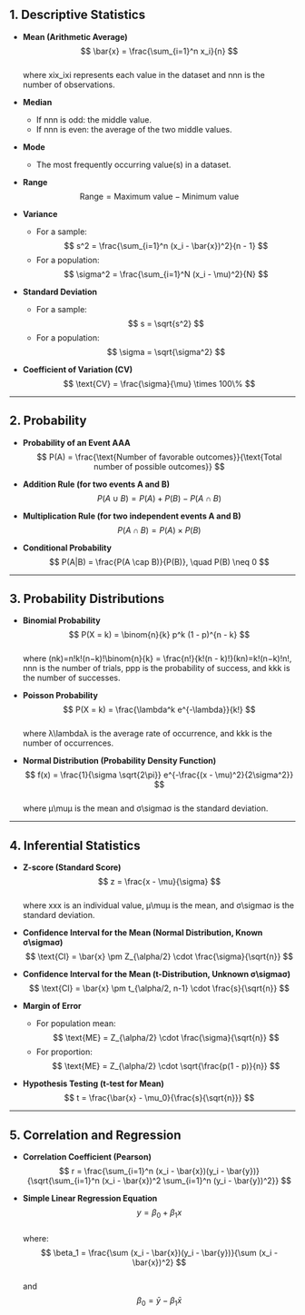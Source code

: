## 1. Descriptive Statistics

- **Mean (Arithmetic Average)**  
    $$ \bar{x} = \frac{\sum_{i=1}^n x_i}{n} $$  
    where xix_ixi​ represents each value in the dataset and nnn is the number of observations.
    
- **Median**
    
    - If nnn is odd: the middle value.
    - If nnn is even: the average of the two middle values.
- **Mode**
    
    - The most frequently occurring value(s) in a dataset.
- **Range**  
    $$ \text{Range} = \text{Maximum value} - \text{Minimum value} $$
    
- **Variance**
    
    - For a sample:  
        $$ s^2 = \frac{\sum_{i=1}^n (x_i - \bar{x})^2}{n - 1} $$
    - For a population:  
        $$ \sigma^2 = \frac{\sum_{i=1}^N (x_i - \mu)^2}{N} $$
- **Standard Deviation**
    
    - For a sample:  
        $$ s = \sqrt{s^2} $$
    - For a population:  
        $$ \sigma = \sqrt{\sigma^2} $$
- **Coefficient of Variation (CV)**  
    $$ \text{CV} = \frac{\sigma}{\mu} \times 100\% $$
    

---

## 2. Probability

- **Probability of an Event AAA**  
    $$ P(A) = \frac{\text{Number of favorable outcomes}}{\text{Total number of possible outcomes}} $$
    
- **Addition Rule (for two events A and B)**  
    $$ P(A \cup B) = P(A) + P(B) - P(A \cap B) $$
    
- **Multiplication Rule (for two independent events A and B)**  
    $$ P(A \cap B) = P(A) \times P(B) $$
    
- **Conditional Probability**  
    $$ P(A|B) = \frac{P(A \cap B)}{P(B)}, \quad P(B) \neq 0 $$
    

---

## 3. Probability Distributions

- **Binomial Probability**  
    $$ P(X = k) = \binom{n}{k} p^k (1 - p)^{n - k} $$  
    where (nk)=n!k!(n−k)!\binom{n}{k} = \frac{n!}{k!(n - k)!}(kn​)=k!(n−k)!n!​, nnn is the number of trials, ppp is the probability of success, and kkk is the number of successes.
    
- **Poisson Probability**  
    $$ P(X = k) = \frac{\lambda^k e^{-\lambda}}{k!} $$  
    where λ\lambdaλ is the average rate of occurrence, and kkk is the number of occurrences.
    
- **Normal Distribution (Probability Density Function)**  
    $$ f(x) = \frac{1}{\sigma \sqrt{2\pi}} e^{-\frac{(x - \mu)^2}{2\sigma^2}} $$  
    where μ\muμ is the mean and σ\sigmaσ is the standard deviation.
    

---

## 4. Inferential Statistics

- **Z-score (Standard Score)**  
    $$ z = \frac{x - \mu}{\sigma} $$  
    where xxx is an individual value, μ\muμ is the mean, and σ\sigmaσ is the standard deviation.
    
- **Confidence Interval for the Mean (Normal Distribution, Known σ\sigmaσ)**  
    $$ \text{CI} = \bar{x} \pm Z_{\alpha/2} \cdot \frac{\sigma}{\sqrt{n}} $$
    
- **Confidence Interval for the Mean (t-Distribution, Unknown σ\sigmaσ)**  
    $$ \text{CI} = \bar{x} \pm t_{\alpha/2, n-1} \cdot \frac{s}{\sqrt{n}} $$
    
- **Margin of Error**
    
    - For population mean:  
        $$ \text{ME} = Z_{\alpha/2} \cdot \frac{\sigma}{\sqrt{n}} $$
    - For proportion:  
        $$ \text{ME} = Z_{\alpha/2} \cdot \sqrt{\frac{p(1 - p)}{n}} $$
- **Hypothesis Testing (t-test for Mean)**  
    $$ t = \frac{\bar{x} - \mu_0}{\frac{s}{\sqrt{n}}} $$
    

---

## 5. Correlation and Regression

- **Correlation Coefficient (Pearson)**  
    $$ r = \frac{\sum_{i=1}^n (x_i - \bar{x})(y_i - \bar{y})}{\sqrt{\sum_{i=1}^n (x_i - \bar{x})^2 \sum_{i=1}^n (y_i - \bar{y})^2}} $$
    
- **Simple Linear Regression Equation**  
    $$ y = \beta_0 + \beta_1 x $$  
    where:  
    $$ \beta_1 = \frac{\sum (x_i - \bar{x})(y_i - \bar{y})}{\sum (x_i - \bar{x})^2} $$  
    and  
    $$ \beta_0 = \bar{y} - \beta_1 \bar{x} $$